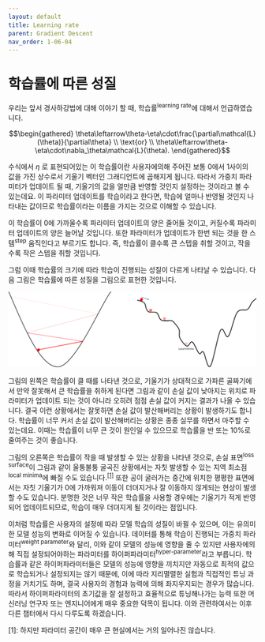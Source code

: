 ```yaml
---
layout: default
title: Learning rate
parent: Gradient Descent
nav_order: 1-06-04
---
```


# 학습률에 따른 성질

우리는 앞서 경사하강법에 대해 이야기 할 때, 학습률<sup>learning rate</sup>에 대해서 언급하였습니다.

$$\begin{gathered}
\theta\leftarrow\theta-\eta\cdot\frac{\partial\mathcal{L}(\theta)}{\partial\theta} \\
\text{or} \\
\theta\leftarrow\theta-\eta\cdot\nabla_\theta\mathcal{L}(\theta).
\end{gathered}$$

수식에서 $\eta$ 로 표현되어있는 이 학습률이란 사용자에의해 주어진 보통 0에서 1사이의 값을 가진 상수로서 기울기 벡터인 그래디언트에 곱해지게 됩니다.
따라서 가중치 파라미터가 업데이트 될 때, 기울기의 값을 얼만큼 반영할 것인지 설정하는 것이라고 볼 수 있는데요.
이 파라미터 업데이트를 학습이라고 한다면, 학습에 얼마나 반영될 것인지 나타내는 값이므로 학습률이라는 이름을 가지는 것으로 이해할 수 있습니다.

이 학습률이 0에 가까울수록 파라미터 업데이트의 양은 줄어들 것이고, 커질수록 파라미터 업데이트의 양은 늘어날 것입니다.
또한 파라미터가 업데이트가 한번 되는 것을 한 스템<sup>step</sup> 움직인다고 부르기도 합니다.
즉, 학습률이 클수록 큰 스텝을 취할 것이고, 작을수록 작은 스텝을 취할 것입니다.

그럼 이때 학습률의 크기에 따라 학습이 진행되는 성질이 다르게 나타날 수 있습니다.
다음 그림은 학습률에 따른 성질을 그림으로 표현한 것입니다.

![](../../assets/images/1-06/04-big_and_small_lr.png)

그림의 왼쪽은 학습률이 클 때를 나타낸 것으로, 기울기가 상대적으로 가파른 골짜기에서 만약 잘못해서 큰 학습률을 취하게 된다면 그림과 같이 손실 값이 낮아지는 위치로 파라미터가 업데이트 되는 것이 아니라 오히려 점점 손실 값이 커지는 결과가 나올 수 있습니다.
결국 이런 상황에서는 잘못하면 손실 값이 발산해버리는 상황이 발생하기도 합니다.
학습률이 너무 커서 손실 값이 발산해버리는 상황은 종종 실무를 하면서 마주할 수 있는데요.
이때는 학습률이 너무 큰 것이 원인일 수 있으므로 학습률을 반 또는 10%로 줄여주는 것이 좋습니다.

그림의 오른쪽은 학습률이 작을 때 발생할 수 있는 상황을 나타낸 것으로, 손실 표면<sup>loss surface</sup>이 그림과 같이 울퉁불퉁 굴곡진 상황에서는 자칫 발생할 수 있는 지역 최소점<sup>local minima</sup>에 빠질 수도 있습니다.<sup>[[1]](#footnote_1)</sup>
또한 공이 굴러가는 중간에 위치한 평평한 표면에서는 자칫 기울기가 0에 가까워져 이동이 더뎌지거나 잘 이동하지 않게되는 현상이 발생할 수도 있습니다.
분명한 것은 너무 작은 학습률을 사용할 경우에는 기울기가 적게 반영되어 업데이트되므로, 학습이 매우 더뎌지게 될 것이라는 점입니다.

이처럼 학습률은 사용자의 설정에 따라 모델 학습의 성질이 바뀔 수 있으며, 이는 유의미한 모델 성능의 변화로 이어질 수 있습니다.
데이터를 통해 학습이 진행되는 가중치 파라미터<sup>weight parameter</sup>와 달리, 이와 같이 모델의 성능에 영향을 줄 수 있지만 사용자에의해 직접 설정되어야하는 파라미터를 하이퍼파라미터<sup>hyper-parameter</sup>라고 부릅니다.
학습률과 같은 하이퍼파라미터들은 모델의 성능에 영향을 끼치지만 자동으로 최적의 값으로 학습되거나 설정되지는 않기 때문에, 이에 따라 지리멸렬한 실험과 직접적인 튜닝 과정을 거치기도 하며, 결국 사용자의 경험과 능력에 의해 좌지우지되는 경우가 많습니다.
따라서 하이퍼파라미터의 초기값을 잘 설정하고 효율적으로 튜닝해나가는 능력 또한 머신러닝 연구자 또는 엔지니어에게 매우 중요한 덕목이 됩니다.
이와 관련하여서는 이후 다른 챕터에서 다시 다루도록 하겠습니다.

<a name="footnote_1">[1]</a>: 하지만 파라미터 공간이 매우 큰 현실에서는 거의 일어나진 않습니다.
